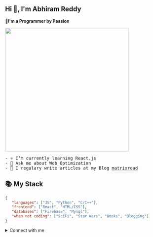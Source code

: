 ## Hi 👋, I'm Abhiram Reddy
**💖I'm a Programmer by Passion**

<img src="https://i.imgur.com/uW8h3bc.gif" width="400">
<samp>
<p>
- ⚛ I’m currently learning React.js<br>
- 💬 Ask me about Web Optimization<br>
- 📝 I regulary write articles at my Blog <a href="https://matrixread.com/">matrixread</a>
</p>
</samp>

## 📚 My Stack

```json
{
   "languages": ["JS", "Python", "C/C++"],
   "frontend": ["React", "HTML/CSS"],
   "databases": ["Firebase", "Mysql"],
   "when not coding": ["SciFi", "Star Wars", "Books", "Blogging"]
}
```
<details>
  <summary>Connect with me</summary>
<h3 align="left"></h3>
<a href="https://twitter.com/abhiramready" target="blank"><img align="center" src="https://cdn.jsdelivr.net/npm/simple-icons@3.0.1/icons/twitter.svg" alt="idealdeveloper_" height="30" width="40" /></a>
<a href="https://linkedin.com/in/abhiramready" target="blank"><img align="center" src="https://cdn.jsdelivr.net/npm/simple-icons@3.0.1/icons/linkedin.svg" alt="abhiramreddyduggempudi" height="30" width="40" /></a>
<a href="https://instagram.com/matrixreaders" target="blank"><img align="center" src="https://cdn.jsdelivr.net/npm/simple-icons@3.0.1/icons/instagram.svg" alt="matrixreaders" height="30" width="40" /></a>
<a href="https://codepen.io/abhiramready" target="blank"><img align="center" src="https://cdn.jsdelivr.net/npm/simple-icons@3.0.1/icons/codepen.svg" alt="abhiram_reddy" height="30" width="40" /></a>
</details>
